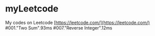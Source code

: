 # myLeetcode
My codes on Leetcode
[https://leetcode.com/](https://leetcode.com/)
#001."Two Sum".93ms
#007."Reverse Integer".12ms

